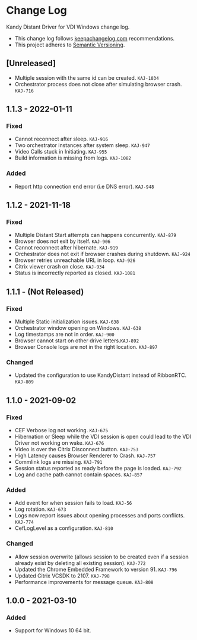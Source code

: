 # Change Log

Kandy Distant Driver for VDI Windows change log.

- This change log follows [keepachangelog.com](http://keepachangelog.com/) recommendations.
- This project adheres to [Semantic Versioning](http://semver.org/).

## [Unreleased]

- Multiple session with the same id can be created. `KAJ-1034`
- Orchestrator process does not close after simulating browser crash. `KAJ-716`

## 1.1.3 - 2022-01-11

### Fixed

- Cannot reconnect after sleep. `KAJ-916`
- Two orchestrator instances after system sleep. `KAJ-947`
- Video Calls stuck in Initiating. `KAJ-955`
- Build information is missing from logs. `KAJ-1082`

### Added

- Report http connection end error (i.e DNS error). `KAJ-948`

## 1.1.2 - 2021-11-18

### Fixed

- Multiple Distant Start attempts can happens concurrently. `KAJ-879`
- Browser does not exit by itself. `KAJ-906`
- Cannot reconnect after hibernate. `KAJ-919`
- Orchestrator does not exit if browser crashes during shutdown. `KAJ-924`
- Browser retries unreachable URL in loop. `KAJ-926`
- Citrix viewer crash on close. `KAJ-934`
- Status is incorrectly reported as closed. `KAJ-1081`

## 1.1.1 - (Not Released)

### Fixed

- Multiple Static initialization issues. `KAJ-638`
- Orchestrator window opening on Windows. `KAJ-638`
- Log timestamps are not in order. `KAJ-900`
- Browser cannot start on other drive letters.`KAJ-892`
- Browser Console logs are not in the right location. `KAJ-897`

### Changed

- Updated the configuration to use KandyDistant instead of RibbonRTC. `KAJ-809`

## 1.1.0 - 2021-09-02

### Fixed

- CEF Verbose log not working. `KAJ-675`
- Hibernation or Sleep while the VDI session is open could lead to the VDI Driver not working on wake. `KAJ-676`
- Video is over the Citrix Disconnect button. `KAJ-753`
- High Latency causes Browser Renderer to Crash. `KAJ-757`
- Commlink logs are missing. `KAJ-791`
- Session status reported as ready before the page is loaded. `KAJ-792`
- Log and cache path cannot contain spaces. `KAJ-857`

### Added

- Add event for when session fails to load. `KAJ-56`
- Log rotation. `KAJ-673`
- Logs now report issues about opening processes and ports conflicts. `KAJ-774`
- CefLogLevel as a configuration. `KAJ-810`

### Changed

- Allow session overwrite (allows session to be created even if a session already exist by deleting all existing session). `KAJ-772`
- Updated the Chrome Embedded Framework to version 91. `KAJ-796`
- Updated Citrix VCSDK to 2107. `KAJ-798`
- Performance improvements for message queue. `KAJ-808`

## 1.0.0 - 2021-03-10

### Added

- Support for Windows 10 64 bit.
